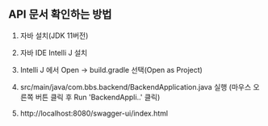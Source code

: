 ## API 문서 확인하는 방법

1. 자바 설치(JDK 11버전)

2. 자바 IDE Intelli J 설치

3. Intelli J 에서 Open -> build.gradle 선택(Open as Project)

4. src/main/java/com.bbs.backend/BackendApplication.java 실행 (마우스 오른쪽 버튼 클릭 후 Run 'BackendAppli..' 클릭)

5. http://localhost:8080/swagger-ui/index.html 

